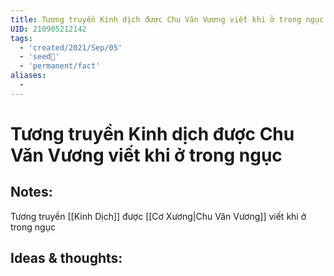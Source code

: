```yaml
---
title: Tương truyền Kinh dịch được Chu Văn Vương viết khi ở trong ngục
UID: 210905212142
tags:
  - 'created/2021/Sep/05'
  - 'seed🥜'
  - 'permanent/fact'
aliases:
  - 
---
```

# Tương truyền Kinh dịch được Chu Văn Vương viết khi ở trong ngục

## Notes:
Tương truyền [[Kinh Dịch]] được [[Cơ Xương|Chu Văn Vương]] viết khi ở trong ngục

## Ideas & thoughts:
